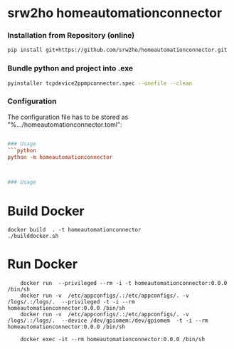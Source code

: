 # srw2ho homeautomationconnector

### Installation from Repository (online)
```bash
pip install git+https://github.com/srw2ho/homeautomationconnector.git
```

### Bundle python and project into .exe
```bash
pyinstaller tcpdevice2ppmpconnector.spec --onefile --clean
```

### Configuration
The configuration file has to be stored as "%.../homeautomationconnector.toml":
```toml

### Usage
```python
python -m homeautomationconnector



### Usage

```

# Build Docker
    docker build  . -t homeautomationconnector
    ./builddocker.sh
    
# Run Docker
        docker run  --privileged --rm -i -t homeautomationconnector:0.0.0 /bin/sh
        docker run -v  /etc/appconfigs/.:/etc/appconfigs/. -v /logs/.:/logs/.  --privileged -t -i --rm   homeautomationconnector:0.0.0 /bin/sh
        docker run -v  /etc/appconfigs/.:/etc/appconfigs/. -v /logs/.:/logs/.  --device /dev/gpiomem:/dev/gpiomem  -t -i --rm   homeautomationconnector:0.0.0 /bin/sh

        docker exec -it --rm homeautomationconnector:0.0.0 /bin/sh
